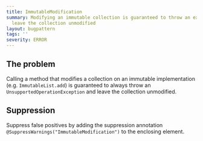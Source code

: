 ```yaml
---
title: ImmutableModification
summary: Modifying an immutable collection is guaranteed to throw an exception and
  leave the collection unmodified
layout: bugpattern
tags: ''
severity: ERROR
---
```


<!--
*** AUTO-GENERATED, DO NOT MODIFY ***
To make changes, edit the @BugPattern annotation or the explanation in docs/bugpattern.
-->


## The problem
Calling a method that modifies a collection on an immutable implementation (e.g.
`ImmutableList.add`) is guaranteed to always throw an
`UnsupportedOperationException` and leave the collection unmodified.

## Suppression
Suppress false positives by adding the suppression annotation `@SuppressWarnings("ImmutableModification")` to the enclosing element.
